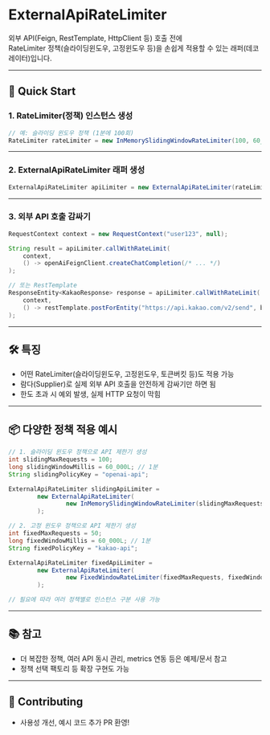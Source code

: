 # ExternalApiRateLimiter

외부 API(Feign, RestTemplate, HttpClient 등) 호출 전에  
RateLimiter 정책(슬라이딩윈도우, 고정윈도우 등)을 손쉽게 적용할 수 있는 래퍼(데코레이터)입니다.

---

## 🚀 Quick Start

### 1. RateLimiter(정책) 인스턴스 생성

```java
// 예: 슬라이딩 윈도우 정책 (1분에 100회)
RateLimiter rateLimiter = new InMemorySlidingWindowRateLimiter(100, 60_000L, "openai-api");
```

---

### 2. ExternalApiRateLimiter 래퍼 생성

```java
ExternalApiRateLimiter apiLimiter = new ExternalApiRateLimiter(rateLimiter);
```

---

### 3. 외부 API 호출 감싸기

```java
RequestContext context = new RequestContext("user123", null);

String result = apiLimiter.callWithRateLimit(
    context,
    () -> openAiFeignClient.createChatCompletion(/* ... */)
);

// 또는 RestTemplate
ResponseEntity<KakaoResponse> response = apiLimiter.callWithRateLimit(
    context,
    () -> restTemplate.postForEntity("https://api.kakao.com/v2/send", body, KakaoResponse.class)
);
```

---

## 🛠️ 특징

- 어떤 RateLimiter(슬라이딩윈도우, 고정윈도우, 토큰버킷 등)도 적용 가능
- 람다(Supplier)로 실제 외부 API 호출을 안전하게 감싸기만 하면 됨
- 한도 초과 시 예외 발생, 실제 HTTP 요청이 막힘

---

## 📦 다양한 정책 적용 예시

```java
// 1. 슬라이딩 윈도우 정책으로 API 제한기 생성
int slidingMaxRequests = 100;
long slidingWindowMillis = 60_000L; // 1분
String slidingPolicyKey = "openai-api";

ExternalApiRateLimiter slidingApiLimiter =
        new ExternalApiRateLimiter(
                new InMemorySlidingWindowRateLimiter(slidingMaxRequests, slidingWindowMillis, slidingPolicyKey)
        );

// 2. 고정 윈도우 정책으로 API 제한기 생성
int fixedMaxRequests = 50;
long fixedWindowMillis = 60_000L; // 1분
String fixedPolicyKey = "kakao-api";

ExternalApiRateLimiter fixedApiLimiter =
        new ExternalApiRateLimiter(
                new FixedWindowRateLimiter(fixedMaxRequests, fixedWindowMillis, fixedPolicyKey)
        );

// 필요에 따라 여러 정책별로 인스턴스 구분 사용 가능
```

---

## 📚 참고

- 더 복잡한 정책, 여러 API 동시 관리, metrics 연동 등은 예제/문서 참고
- 정책 선택 팩토리 등 확장 구현도 가능

---

## 🙌 Contributing

- 사용성 개선, 예시 코드 추가 PR 환영!